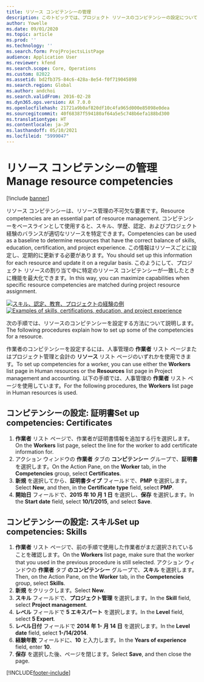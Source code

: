 ```yaml
---
title: リソース コンピテンシーの管理
description: このトピックでは、プロジェクト リソースのコンピテンシーの設定について説明します。
author: Yowelle
ms.date: 09/01/2020
ms.topic: article
ms.prod: ''
ms.technology: ''
ms.search.form: ProjProjectsListPage
audience: Application User
ms.reviewer: kfend
ms.search.scope: Core, Operations
ms.custom: 82022
ms.assetid: bd2fb375-84c6-428a-8e54-f0f719045898
ms.search.region: Global
ms.author: andchoi
ms.search.validFrom: 2016-02-28
ms.dyn365.ops.version: AX 7.0.0
ms.openlocfilehash: 21721a9b0af820df10c4fa965d000e85098e0dea
ms.sourcegitcommit: 40f68387f594180af64a5e5c748b6efa188bd300
ms.translationtype: HT
ms.contentlocale: ja-JP
ms.lasthandoff: 05/10/2021
ms.locfileid: "5999047"
---
```

# <a name="manage-resource-competencies"></a><span data-ttu-id="b9764-103">リソース コンピテンシーの管理</span><span class="sxs-lookup"><span data-stu-id="b9764-103">Manage resource competencies</span></span>

[!include [banner](../includes/banner.md)]

<span data-ttu-id="b9764-104">リソース コンピテンシーは、リソース管理の不可欠な要素です。</span><span class="sxs-lookup"><span data-stu-id="b9764-104">Resource competencies are an essential part of resource management.</span></span> <span data-ttu-id="b9764-105">コンピテンシーをベースラインとして使用すると、スキル、学歴、認定、およびプロジェクト経験のバランスが適切なリソースを特定できます。</span><span class="sxs-lookup"><span data-stu-id="b9764-105">Competencies can be used as a baseline to determine resources that have the correct balance of skills, education, certification, and project experience.</span></span> <span data-ttu-id="b9764-106">この情報はリソースごとに設定し、定期的に更新する必要があります。</span><span class="sxs-lookup"><span data-stu-id="b9764-106">You should set up this information for each resource and update it on a regular basis.</span></span> <span data-ttu-id="b9764-107">このようにして、プロジェクト リソースの割り当て中に特定のリソース コンピテンシーが一致したときに機能を最大化できます。</span><span class="sxs-lookup"><span data-stu-id="b9764-107">In this way, you can maximize capabilities when specific resource competencies are matched during project resource assignment.</span></span>

<span data-ttu-id="b9764-108">[![スキル、認定、教育、プロジェクトの経験の例](./media/projectresourcing06-1024x383.jpg)](./media/projectresourcing06.jpg)</span><span class="sxs-lookup"><span data-stu-id="b9764-108">[![Examples of skills, certifications, education, and project experience](./media/projectresourcing06-1024x383.jpg)](./media/projectresourcing06.jpg)</span></span>

<span data-ttu-id="b9764-109">次の手順では、リソースのコンピテンシーを設定する方法について説明します。</span><span class="sxs-lookup"><span data-stu-id="b9764-109">The following procedures explain how to set up some of the competencies for a resource.</span></span>

<span data-ttu-id="b9764-110">作業者のコンピテンシーを設定するには、人事管理の **作業者** リスト ページまたはプロジェクト管理と会計の **リソース** リスト ページのいずれかを使用できます。</span><span class="sxs-lookup"><span data-stu-id="b9764-110">To set up competencies for a worker, you can use either the **Workers** list page in Human resources or the **Resources** list page in Project management and accounting.</span></span> <span data-ttu-id="b9764-111">以下の手順では、人事管理の **作業者** リスト ページを使用しています。</span><span class="sxs-lookup"><span data-stu-id="b9764-111">For the following procedures, the **Workers** list page in Human resources is used.</span></span>

## <a name="set-up-competencies-certificates"></a><span data-ttu-id="b9764-112">コンピテンシーの設定: 証明書</span><span class="sxs-lookup"><span data-stu-id="b9764-112">Set up competencies: Certificates</span></span>

1. <span data-ttu-id="b9764-113">**作業者** リスト ページで、作業者が証明書情報を追加する行を選択します。</span><span class="sxs-lookup"><span data-stu-id="b9764-113">On the **Workers** list page, select the line for the worker to add certificate information for.</span></span>
2. <span data-ttu-id="b9764-114">アクション ウィンドウの **作業者** タブの **コンピテンシー** グループで、**証明書** を選択します。</span><span class="sxs-lookup"><span data-stu-id="b9764-114">On the Action Pane, on the **Worker** tab, in the **Competencies** group, select **Certificates**.</span></span>
3. <span data-ttu-id="b9764-115">**新規** を選択してから、**証明書タイプ** フィールドで、**PMP** を選択します。</span><span class="sxs-lookup"><span data-stu-id="b9764-115">Select **New**, and then, in the **Certificate type** field, select **PMP**.</span></span>
4. <span data-ttu-id="b9764-116">**開始日** フィールドで、**2015 年 10 月 1 日** を選択し、**保存** を選択します。</span><span class="sxs-lookup"><span data-stu-id="b9764-116">In the **Start date** field, select **10/1/2015**, and select **Save**.</span></span>

## <a name="set-up-competencies-skills"></a><span data-ttu-id="b9764-117">コンピテンシーの設定: スキル</span><span class="sxs-lookup"><span data-stu-id="b9764-117">Set up competencies: Skills</span></span>

1. <span data-ttu-id="b9764-118">**作業者** リスト ページで、前の手順で使用した作業者がまだ選択されていることを確認します。</span><span class="sxs-lookup"><span data-stu-id="b9764-118">On the **Workers** list page, make sure that the worker that you used in the previous procedure is still selected.</span></span> <span data-ttu-id="b9764-119">アクション ウィンドウの **作業者** タブ **のコンピテンシー** グループで、**スキル** を選択します。</span><span class="sxs-lookup"><span data-stu-id="b9764-119">Then, on the Action Pane, on the **Worker** tab, in the **Competencies** group, select **Skills**.</span></span>
2. <span data-ttu-id="b9764-120">**新規** をクリックします。</span><span class="sxs-lookup"><span data-stu-id="b9764-120">Select **New**.</span></span>
3. <span data-ttu-id="b9764-121">**スキル** フィールドで、**プロジェクト管理** を選択します。</span><span class="sxs-lookup"><span data-stu-id="b9764-121">In the **Skill** field, select **Project management**.</span></span>
4. <span data-ttu-id="b9764-122">**レベル** フィールドで **5 エキスパート** を選択します。</span><span class="sxs-lookup"><span data-stu-id="b9764-122">In the **Level** field, select **5 Expert**.</span></span>
5. <span data-ttu-id="b9764-123">**レベル日付** フィールドで **2014 年 1- 月 14 日** を選択します。</span><span class="sxs-lookup"><span data-stu-id="b9764-123">In the **Level date** field, select **1-/14/2014**.</span></span>
6. <span data-ttu-id="b9764-124">**経験年数** フィールドに、**10** と入力します。</span><span class="sxs-lookup"><span data-stu-id="b9764-124">In the **Years of experience** field, enter **10**.</span></span>
7. <span data-ttu-id="b9764-125">**保存** を選択した後、ページを閉じます。</span><span class="sxs-lookup"><span data-stu-id="b9764-125">Select **Save**, and then close the page.</span></span>


[!INCLUDE[footer-include](../includes/footer-banner.md)]